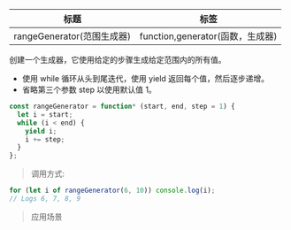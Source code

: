 | 标题                       | 标签                             |
| -------------------------- | -------------------------------- |
| rangeGenerator(范围生成器) | function,generator(函数，生成器) |

创建一个生成器，它使用给定的步骤生成给定范围内的所有值。

- 使用 while 循环从头到尾迭代，使用 yield 返回每个值，然后逐步递增。
- 省略第三个参数 step 以使用默认值 1。

```js
const rangeGenerator = function* (start, end, step = 1) {
  let i = start;
  while (i < end) {
    yield i;
    i += step;
  }
};
```

> 调用方式:

```js
for (let i of rangeGenerator(6, 10)) console.log(i);
// Logs 6, 7, 8, 9
```

> 应用场景
